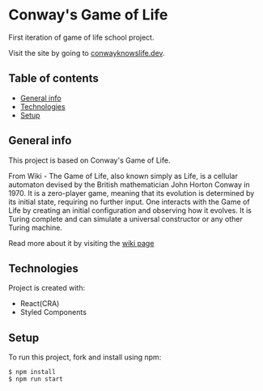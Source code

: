 # Conway's Game of Life

First iteration of game of life school project.

Visit the site by going to [conwayknowslife.dev](https://conwayknowslife.dev).

## Table of contents
* [General info](#general-info)
* [Technologies](#technologies)
* [Setup](#setup)

## General info
This project is based on Conway's Game of Life.

From Wiki - The Game of Life, also known simply as Life, is a cellular automaton devised by the British mathematician John Horton Conway in 1970. It is a zero-player game, meaning that its evolution is determined by its initial state, requiring no further input. One interacts with the Game of Life by creating an initial configuration and observing how it evolves. It is Turing complete and can simulate a universal constructor or any other Turing machine.

Read more about it by visiting the [wiki page](https://en.wikipedia.org/wiki/Conway%27s_Game_of_Life) 

## Technologies
Project is created with:
* React(CRA)
* Styled Components
	
## Setup
To run this project, fork and install using npm:

```
$ npm install
$ npm run start
```
